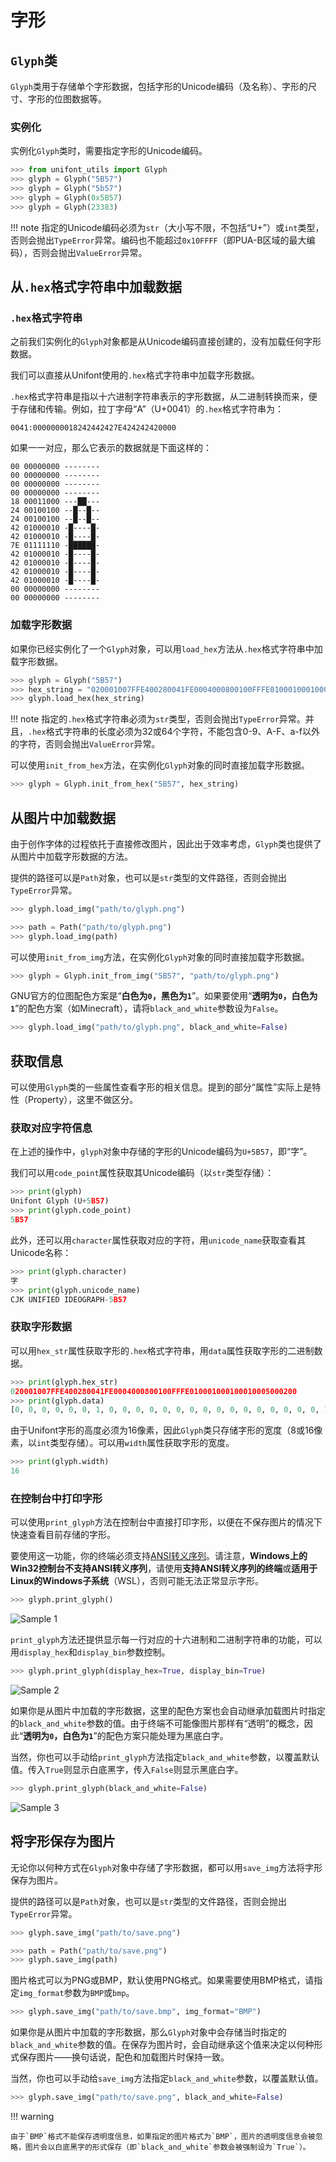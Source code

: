 # 字形

## `Glyph`类

`Glyph`类用于存储单个字形数据，包括字形的Unicode编码（及名称）、字形的尺寸、字形的位图数据等。

### 实例化

实例化`Glyph`类时，需要指定字形的Unicode编码。

``` python
>>> from unifont_utils import Glyph
>>> glyph = Glyph("5B57")
>>> glyph = Glyph("5b57")
>>> glyph = Glyph(0x5B57)
>>> glyph = Glyph(23383)
```

!!! note
    指定的Unicode编码必须为`str`（大小写不限，不包括“U+”）或`int`类型，否则会抛出`TypeError`异常。编码也不能超过`0x10FFFF`（即PUA-B区域的最大编码），否则会抛出`ValueError`异常。

## 从`.hex`格式字符串中加载数据

### `.hex`格式字符串

之前我们实例化的`Glyph`对象都是从Unicode编码直接创建的，没有加载任何字形数据。

我们可以直接从Unifont使用的`.hex`格式字符串中加载字形数据。

`.hex`格式字符串是指以十六进制字符串表示的字形数据，从二进制转换而来，便于存储和传输。例如，拉丁字母“A”（U+0041）的`.hex`格式字符串为：

``` text
0041:0000000018242442427E424242420000
```

如果一一对应，那么它表示的数据就是下面这样的：

``` text
00 00000000 --------
00 00000000 --------
00 00000000 --------
00 00000000 --------
18 00011000 ---██---
24 00100100 --█--█--
24 00100100 --█--█--
42 01000010 -█----█-
42 01000010 -█----█-
7E 01111110 -██████-
42 01000010 -█----█-
42 01000010 -█----█-
42 01000010 -█----█-
42 01000010 -█----█-
00 00000000 --------
00 00000000 --------
```

### 加载字形数据

如果你已经实例化了一个`Glyph`对象，可以用`load_hex`方法从`.hex`格式字符串中加载字形数据。

``` python
>>> glyph = Glyph("5B57")
>>> hex_string = "020001007FFE400280041FE0004000800100FFFE010001000100010005000200"
>>> glyph.load_hex(hex_string)
```

!!! note
    指定的`.hex`格式字符串必须为`str`类型，否则会抛出`TypeError`异常。并且，`.hex`格式字符串的长度必须为32或64个字符，不能包含0-9、A-F、a-f以外的字符，否则会抛出`ValueError`异常。

可以使用`init_from_hex`方法，在实例化`Glyph`对象的同时直接加载字形数据。

``` python
>>> glyph = Glyph.init_from_hex("5B57", hex_string)
```

## 从图片中加载数据

由于创作字体的过程依托于直接修改图片，因此出于效率考虑，`Glyph`类也提供了从图片中加载字形数据的方法。

提供的路径可以是`Path`对象，也可以是`str`类型的文件路径，否则会抛出`TypeError`异常。

``` python
>>> glyph.load_img("path/to/glyph.png")
```

``` python
>>> path = Path("path/to/glyph.png")
>>> glyph.load_img(path)
```

可以使用`init_from_img`方法，在实例化`Glyph`对象的同时直接加载字形数据。

``` python
>>> glyph = Glyph.init_from_img("5B57", "path/to/glyph.png")
```

GNU官方的位图配色方案是“**白色为`0`，黑色为`1`**”。如果要使用“**透明为`0`，白色为`1`**”的配色方案（如Minecraft），请将`black_and_white`参数设为`False`。

``` python
>>> glyph.load_img("path/to/glyph.png", black_and_white=False)
```

## 获取信息

可以使用`Glyph`类的一些属性查看字形的相关信息。提到的部分“属性”实际上是特性（Property），这里不做区分。

### 获取对应字符信息

在上述的操作中，`glyph`对象中存储的字形的Unicode编码为`U+5B57`，即“字”。

我们可以用`code_point`属性获取其Unicode编码（以`str`类型存储）：

``` python
>>> print(glyph)
Unifont Glyph (U+5B57)
>>> print(glyph.code_point)
5B57
```

此外，还可以用`character`属性获取对应的字符，用`unicode_name`获取查看其Unicode名称：

``` python
>>> print(glyph.character)
字
>>> print(glyph.unicode_name)
CJK UNIFIED IDEOGRAPH-5B57
```

### 获取字形数据

可以用`hex_str`属性获取字形的`.hex`格式字符串，用`data`属性获取字形的二进制数据。

``` python
>>> print(glyph.hex_str)
020001007FFE400280041FE0004000800100FFFE010001000100010005000200
>>> print(glyph.data)
[0, 0, 0, 0, 0, 0, 1, 0, 0, 0, 0, 0, 0, 0, 0, 0, 0, 0, 0, 0, 0, 0, 0, 1, 0, 0, 0, 0, 0, 0, 0, 0, 0, 1, 1, 1, 1, 1, 1, 1, 1, 1, 1, 1, 1, 1, 1, 0, 0, 1, 0, 0, 0, 0, 0, 0, 0, 0, 0, 0, 0, 0, 1, 0, 1, 0, 0, 0, 0, 0, 0, 0, 0, 0, 0, 0, 0, 1, 0, 0, 0, 0, 0, 1, 1, 1, 1, 1, 1, 1, 1, 0, 0, 0, 0, 0, 0, 0, 0, 0, 0, 0, 0, 0, 0, 1, 0, 0, 0, 0, 0, 0, 0, 0, 0, 0, 0, 0, 0, 0, 1, 0, 0, 0, 0, 0, 0, 0, 0, 0, 0, 0, 0, 0, 0, 1, 0, 0, 0, 0, 0, 0, 0, 0, 1, 1, 1, 1, 1, 1, 1, 1, 1, 1, 1, 1, 1, 1, 1, 0, 0, 0, 0, 0, 0, 0, 0, 1, 0, 0, 0, 0, 0, 0, 0, 0, 0, 0, 0, 0, 0, 0, 0, 1, 0, 0, 0, 0, 0, 0, 0, 0, 0, 0, 0, 0, 0, 0, 0, 1, 0, 0, 0, 0, 0, 0, 0, 0, 0, 0, 0, 0, 0, 0, 0, 1, 0, 0, 0, 0, 0, 0, 0, 0, 0, 0, 0, 0, 0, 1, 0, 1, 0, 0, 0, 0, 0, 0, 0, 0, 0, 0, 0, 0, 0, 0, 1, 0, 0, 0, 0, 0, 0, 0, 0, 0]
```

由于Unifont字形的高度必须为16像素，因此`Glyph`类只存储字形的宽度（8或16像素，以`int`类型存储）。可以用`width`属性获取字形的宽度。

``` python
>>> print(glyph.width)
16
```

### 在控制台中打印字形

可以使用`print_glyph`方法在控制台中直接打印字形，以便在不保存图片的情况下快速查看目前存储的字形。

要使用这一功能，你的终端必须支持[ANSI转义序列](https://zh.wikipedia.org/wiki/ANSI%E8%BD%AC%E4%B9%89%E5%BA%8F%E5%88%97)。请注意，**Windows上的Win32控制台不支持ANSI转义序列**，请使用**支持ANSI转义序列的终端**或**适用于Linux的Windows子系统**（WSL），否则可能无法正常显示字形。

``` python
>>> glyph.print_glyph()
```

![Sample 1](image/print_glyph_1.png)

`print_glyph`方法还提供显示每一行对应的十六进制和二进制字符串的功能，可以用`display_hex`和`display_bin`参数控制。

``` python
>>> glyph.print_glyph(display_hex=True, display_bin=True)
```

![Sample 2](image/print_glyph_2.png)

如果你是从图片中加载的字形数据，这里的配色方案也会自动继承加载图片时指定的`black_and_white`参数的值。由于终端不可能像图片那样有“透明”的概念，因此“**透明为`0`，白色为`1`**”的配色方案只能处理为黑底白字。

当然，你也可以手动给`print_glyph`方法指定`black_and_white`参数，以覆盖默认值。传入`True`则显示白底黑字，传入`False`则显示黑底白字。

``` python
>>> glyph.print_glyph(black_and_white=False)
```

![Sample 3](image/print_glyph_3.png)

## 将字形保存为图片

无论你以何种方式在`Glyph`对象中存储了字形数据，都可以用`save_img`方法将字形保存为图片。

提供的路径可以是`Path`对象，也可以是`str`类型的文件路径，否则会抛出`TypeError`异常。

``` python
>>> glyph.save_img("path/to/save.png")
```

``` python
>>> path = Path("path/to/save.png")
>>> glyph.save_img(path)
```

图片格式可以为PNG或BMP，默认使用PNG格式。如果需要使用BMP格式，请指定`img_format`参数为`BMP`或`bmp`。

``` python
>>> glyph.save_img("path/to/save.bmp", img_format="BMP")
```

如果你是从图片中加载的字形数据，那么`Glyph`对象中会存储当时指定的`black_and_white`参数的值。在保存为图片时，会自动继承这个值来决定以何种形式保存图片——换句话说，配色和加载图片时保持一致。

当然，你也可以手动给`save_img`方法指定`black_and_white`参数，以覆盖默认值。

``` python
>>> glyph.save_img("path/to/save.png", black_and_white=False)
```

!!! warning

    由于`BMP`格式不能保存透明度信息，如果指定的图片格式为`BMP`，图片的透明度信息会被忽略，图片会以白底黑字的形式保存（即`black_and_white`参数会被强制设为`True`）。
